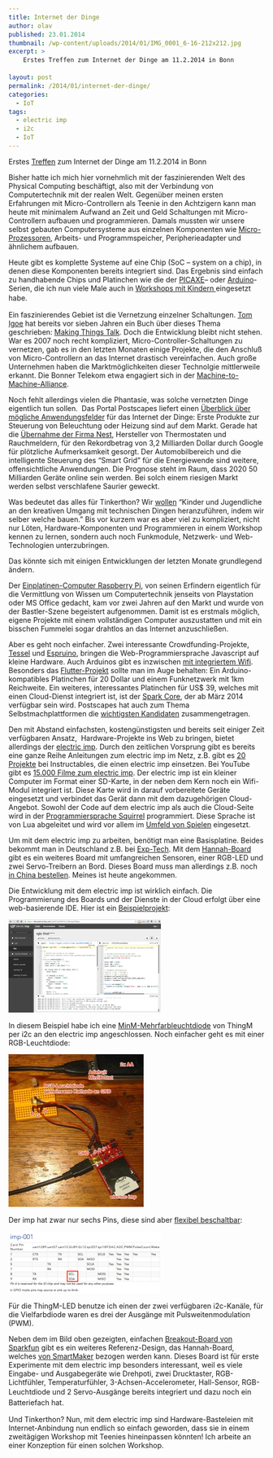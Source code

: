 ```yaml
---
title: Internet der Dinge
author: olav
published: 23.01.2014
thumbnail: /wp-content/uploads/2014/01/IMG_0001_6-16-212x212.jpg
excerpt: >
    Erstes Treffen zum Internet der Dinge am 11.2.2014 in Bonn

layout: post
permalink: /2014/01/internet-der-dinge/
categories:
  - IoT
tags:
  - electric imp
  - i2c
  - IoT
---
```

Erstes [Treffen][1] zum Internet der Dinge am 11.2.2014 in Bonn

Bisher hatte ich mich hier vornehmlich mit der faszinierenden Welt des Physical Computing beschäftigt, also mit der Verbindung von Computertechnik mit der realen Welt. Gegenüber meinen ersten Erfahrungen mit Micro-Controllern als Teenie in den Achtzigern kann man heute mit minimalem Aufwand an Zeit und Geld Schaltungen mit Micro-Controllern aufbauen und programmieren. Damals mussten wir unsere selbst gebauten Computersysteme aus einzelnen Komponenten wie [Micro-Prozessoren][2], Arbeits- und Programmspeicher, Peripherieadapter und ähnlichem aufbauen.

Heute gibt es komplette Systeme auf eine Chip (SoC &#8211; system on a chip), in denen diese Komponenten bereits integriert sind. Das Ergebnis sind einfach zu handhabende Chips und Platinchen wie die der [PICAXE][3]&#8211; oder [Arduino][4]-Serien, die ich nun viele Male auch in [Workshops mit Kindern ][5]eingesetzt habe.<span style="line-height: 1.5em;"> </span>

Ein faszinierendes Gebiet ist die Vernetzung einzelner Schaltungen. [Tom Igoe][6] hat bereits vor sieben Jahren ein Buch über dieses Thema geschrieben: [Making Things Talk][7]. Doch die Entwicklung bleibt nicht stehen. War es 2007 noch recht kompliziert, Micro-Controller-Schaltungen zu vernetzen, gab es in den letzten Monaten einige Projekte, die den Anschluß von Micro-Controllern an das Internet drastisch vereinfachen. Auch große Unternehmen haben die Marktmöglichkeiten dieser Technolgie mittlerweile erkannt. Die Bonner Telekom etwa engagiert sich in der [Machine-to-Machine-Alliance][8].

Noch fehlt allerdings vielen die Phantasie, was solche vernetzten Dinge eigentlich tun sollen.  Das Portal Postscapes liefert einen [Überblick über mögliche Anwendungsfelder][9] für das Internet der Dinge: Erste Produkte zur Steuerung von Beleuchtung oder Heizung sind auf dem Markt. Gerade hat die [Übernahme der Firma Nest][10], Hersteller von Thermostaten und Rauchmeldern, für den Rekordbetrag von 3,2 Milliarden Dollar durch Google für plötzliche Aufmerksamkeit gesorgt. Der Automobilbereich und die intelligente Steuerung des &#8220;Smart Grid&#8221; für die Energiewende sind weitere, offensichtliche Anwendungen. Die Prognose steht im Raum, dass 2020 50 Milliarden Geräte online sein werden. Bei solch einem riesigen Markt werden selbst verschlafene Saurier geweckt.

Was bedeutet das alles für Tinkerthon? Wir [wollen][11] &#8220;Kinder und Jugendliche an den kreativen Umgang mit technischen Dingen heranzuführen, indem wir selber welche bauen.&#8221; Bis vor kurzem war es aber viel zu kompliziert, nicht nur Löten, Hardware-Komponenten und Programmieren in einem Workshop kennen zu lernen, sondern auch noch Funkmodule, Netzwerk- und Web-Technologien unterzubringen.

Das könnte sich mit einigen Entwicklungen der letzten Monate grundlegend ändern.

Der [Einplatinen-Computer Raspberry Pi][12], von seinen Erfindern eigentlich für die Vermittlung von Wissen um Computertechnik jenseits von Playstation oder MS Office gedacht, kam vor zwei Jahren auf den Markt und wurde von der Bastler-Szene begeistert aufgenommen. Damit ist es erstmals möglich, eigene Projekte mit einem vollständigen Computer auszustatten und mit ein bisschen Fummelei sogar drahtlos an das Internet anzuschließen.

Aber es geht noch einfacher. Zwei interessante Crowdfunding-Projekte, [Tessel][13] und [Espruino][14], bringen die Web-Programmiersprache Javascript auf kleine Hardware. Auch Arduinos gibt es inzwischen [mit integriertem Wifi][15]. Besonders das [Flutter-Projekt][16] sollte man im Auge behalten: Ein Arduino-kompatibles Platinchen für 20 Dollar und einem Funknetzwerk mit 1km Reichweite. Ein weiteres, interessantes Platinchen für US$ 39, welches mit einen Cloud-Dienst integriert ist, ist der [Spark Core][17], der ab März 2014 verfügbar sein wird. Postscapes hat auch zum Thema Selbstmachplattformen die [wichtigsten Kandidaten][18] zusammengetragen.

Den mit Abstand einfachsten, kostengünstigsten und bereits seit einiger Zeit verfügbaren Ansatz,  Hardware-Projekte ins Web zu bringen, bietet allerdings der [electric imp][19]. Durch den zeitlichen Vorsprung gibt es bereits eine ganze Reihe Anleitungen zum electric imp im Netz, z.B. gibt es [20 Projekte][20] bei Instructables, die einen electric imp einsetzen. Bei YouTube gibt es [15.000 Filme zum electric imp][21]. Der electric imp ist ein kleiner Computer im Format einer SD-Karte, in der neben dem Kern noch ein Wifi-Modul integriert ist. Diese Karte wird in darauf vorbereitete Geräte eingesetzt und verbindet das Gerät dann mit dem dazugehörigen Cloud-Angebot. Sowohl der Code auf dem electric imp als auch die Cloud-Seite wird in der [Programmiersprache Squirrel][22] programmiert. Diese Sprache ist von Lua abgeleitet und wird vor allem im [Umfeld von Spielen][23] eingesetzt.

Um mit dem electric imp zu arbeiten, benötigt man eine Basisplatine. Beides bekommt man in Deutschland z.B. bei [Exp-Tech][24]. Mit dem [Hannah-Board][25] gibt es ein weiteres Board mit umfangreichen Sensoren, einer RGB-LED und zwei Servo-Treibern an Bord. Dieses Board muss man allerdings z.B. noch [in China bestellen][26]. Meines ist heute angekommen.

Die Entwicklung mit dem electric imp ist wirklich einfach. Die Programmierung des Boards und der Dienste in der Cloud erfolgt über eine web-basierende IDE. Hier ist ein [Beispielprojekt][27]:

<a data-lity href="/wp-content/uploads/2014/01/Electric_Imp_-_IDE.png" rel="lightbox[871]" title="Internet der Dinge"><img class="thumbnail img-responsive center-block" alt="IDE für den electric imp" src="/wp-content/uploads/2014/01/Electric_Imp_-_IDE-300x183.png" width="300" height="183" /></a>

In diesem Beispiel habe ich eine [MinM-Mehrfarbleuchtdiode][28] von ThingM per i2c an den electric imp angeschlossen. Noch einfacher geht es mit einer RGB-Leuchtdiode:

<a data-lity href="/wp-content/uploads/2014/01/IMG_0001_6-16.jpg" rel="lightbox[871]" title="Internet der Dinge"><img class="thumbnail img-responsive center-block" alt="RGB-LED am electric imp" src="/wp-content/uploads/2014/01/IMG_0001_6-16-266x300.jpg" width="266" height="300" /></a>

Der imp hat zwar nur sechs Pins, diese sind aber [flexibel beschaltbar][29]:

<a data-lity href="/wp-content/uploads/2014/01/Electric_Imp_-_Imp_Pin_Mux-2.png" rel="lightbox[871]" title="Internet der Dinge"><img class="thumbnail img-responsive center-block" alt="Flexible Anschlußbelegung des electric imp" src="/wp-content/uploads/2014/01/Electric_Imp_-_Imp_Pin_Mux-2-300x121.png" width="300" height="121" /></a>

Für die ThingM-LED benutze ich einen der zwei verfügbaren i2c-Kanäle, für die Vielfarbdiode waren es drei der Ausgänge mit Pulsweitenmodulation (PWM).

Neben dem im Bild oben gezeigten, einfachen [Breakout-Board von Sparkfun][30] gibt es ein weiteres Referenz-Design, das Hannah-Board, welches [von SmartMaker][26] bezogen werden kann. Dieses Board ist für erste Experimente mit dem electric imp besonders interessant, weil es viele Eingabe- und Ausgabegeräte wie Drehpoti, zwei Drucktaster, RGB-Lichtfühler, Temperaturfühler, 3-Achsen-Accelerometer, Hall-Sensor, RGB-Leuchtdiode und 2 Servo-Ausgänge<span style="line-height: 1.5em;"> bereits integriert und dazu noch ein Batteriefach hat.</span>

Und Tinkerthon? Nun, mit dem electric imp sind Hardware-Basteleien mit Internet-Anbindung nun endlich so einfach geworden, dass sie in einem zweitägigen Workshop mit Teenies hineinpassen könnten! Ich arbeite an einer Konzeption für einen solchen Workshop.

 [1]: http://www.meetup.com/Internet-of-Things-Bonn/events/162208982/
 [2]: http://6502.org/
 [3]: http://www.picaxe.com/
 [4]: http://arduino.cc/
 [5]: /?s=workshop
 [6]: http://tigoe.net/
 [7]: http://www.oreilly.de/catalog/9780596510510/
 [8]: http://m2m-alliance.de/
 [9]: http://postscapes.com/internet-of-things-examples/
 [10]: http://www.heise.de/newsticker/meldung/Google-kauft-Heimvernetzer-Nest-fuer-3-2-Milliarden-Dollar-2084501.html
 [11]: /konzept/
 [12]: http://www.raspberrypi.org/
 [13]: http://tessel.io/
 [14]: http://www.espruino.com/
 [15]: http://arduino.cc/en/Main/ArduinoBoardYun
 [16]: http://www.flutterwireless.com/
 [17]: https://www.spark.io/
 [18]: http://postscapes.com/internet-of-things-diy
 [19]: http://electricimp.com/
 [20]: http://www.instructables.com/tag/type-id/category-technology/keyword-electric%20imp/
 [21]: http://www.youtube.com/results?search_query=electric+imp
 [22]: http://squirrel-lang.org/
 [23]: http://en.wikipedia.org/wiki/Squirrel_(programming_language)#Games_using_Squirrel
 [24]: http://www.exp-tech.de/Shields/Electric-Imp-Breakout.html
 [25]: http://electricimp.com/docs/hardware/resources/reference-designs/hannah/
 [26]: http://smartmaker.com/index.php/electric-imp/electric-imp-hannah-development-board.html
 [27]: https://github.com/tinkerthon/electricimp-blinkm
 [28]: http://thingm.com/products/blinkm-minm/
 [29]: http://electricimp.com/docs/hardware/imp/pinmux/
 [30]: https://www.sparkfun.com/products/11400
